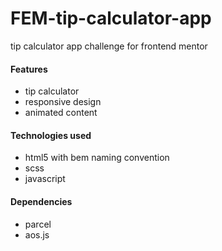 # FEM-tip-calculator-app
tip calculator app challenge for frontend mentor

#### Features
- tip calculator
- responsive design
- animated content

#### Technologies used
- html5 with bem naming convention
- scss
- javascript

#### Dependencies
- parcel
- aos.js

